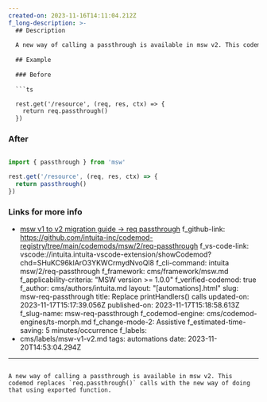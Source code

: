 ```yaml
---
created-on: 2023-11-16T14:11:04.212Z
f_long-description: >-
  ## Description
  
  A new way of calling a passthrough is available in msw v2. This codemod replaces `req.passthrough()` calls with the new way of doing that using exported function.
  
  ## Example
  
  ### Before
  
  ```ts

  rest.get('/resource', (req, res, ctx) => {
    return req.passthrough()
  })

  ```
  
  ### After
  
  ```ts

  import { passthrough } from 'msw'
  
  rest.get('/resource', (req, res, ctx) => {
    return passthrough()
  })

  ```
  
  ### Links for more info

  -   [msw v1 to v2 migration guide -> req passthrough](https://mswjs.io/docs/migrations/1.x-to-2.x/#reqpassthrough)
f_github-link: https://github.com/intuita-inc/codemod-registry/tree/main/codemods/msw/2/req-passthrough
f_vs-code-link: vscode://intuita.intuita-vscode-extension/showCodemod?chd=SHuKC96klArO3YKWCrmydNvoQl8
f_cli-command: intuita msw/2/req-passthrough
f_framework: cms/framework/msw.md
f_applicability-criteria: "MSW version >= 1.0.0"
f_verified-codemod: true
f_author: cms/authors/intuita.md
layout: "[automations].html"
slug: msw-req-passthrough
title: Replace printHandlers() calls
updated-on: 2023-11-17T15:17:39.056Z
published-on: 2023-11-17T15:18:58.613Z
f_slug-name: msw-req-passthrough
f_codemod-engine: cms/codemod-engines/ts-morph.md
f_change-mode-2: Assistive
f_estimated-time-saving: 5 minutes/occurrence
f_labels:
  - cms/labels/msw-v1-v2.md
tags: automations
date: 2023-11-20T14:53:04.294Z
---
```

A new way of calling a passthrough is available in msw v2. This codemod replaces `req.passthrough()` calls with the new way of doing that using exported function.